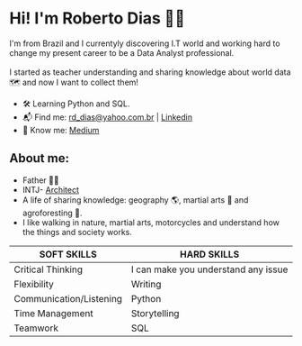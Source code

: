# Hi! I'm Roberto Dias :raising_hand_man:
I'm from Brazil and I currentyly discovering I.T world and working hard to change my present career to be a Data Analyst professional.
\
\
I started as teacher understanding and sharing knowledge about world data :world_map: and now I want to collect them!

* :hammer_and_wrench: Learning Python and SQL.
* :mailbox_with_mail: Find me: rd_dias@yahoo.com.br | [Linkedin](https://www.linkedin.com/in/robertodias737/)
* :brain: Know me: [Medium](https://medium.com/@roberto.dias.)

## About me:
* Father :family_man_boy:
* INTJ- [Architect](https://www.16personalities.com/intj-personality)
* A life of sharing knowledge: geography :earth_americas:, martial arts :martial_arts_uniform: and agroforesting :seedling:.
* I like walking in nature, martial arts, motorcycles and understand how the things and society works.

SOFT SKILLS|HARD SKILLS
---|---
 Critical Thinking|I can make you understand any issue
 Flexibility|Writing
 Communication/Listening|Python
 Time Management|Storytelling
 Teamwork|SQL
